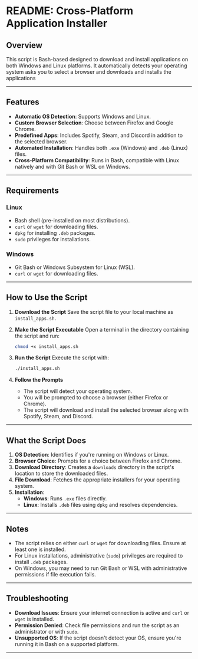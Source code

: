 # README: Cross-Platform Application Installer

## Overview
This script is Bash-based designed to download and install applications on both Windows and Linux platforms. It automatically detects your operating system asks you to select a browser and downloads and installs the applications

---

## Features
- **Automatic OS Detection**: Supports Windows and Linux.
- **Custom Browser Selection**: Choose between Firefox and Google Chrome.
- **Predefined Apps**: Includes Spotify, Steam, and Discord in addition to the selected browser.
- **Automated Installation**: Handles both `.exe` (Windows) and `.deb` (Linux) files.
- **Cross-Platform Compatibility**: Runs in Bash, compatible with Linux natively and with Git Bash or WSL on Windows.

---

## Requirements
### Linux
- Bash shell (pre-installed on most distributions).
- `curl` or `wget` for downloading files.
- `dpkg` for installing `.deb` packages.
- `sudo` privileges for installations.

### Windows
- Git Bash or Windows Subsystem for Linux (WSL).
- `curl` or `wget` for downloading files.

---

## How to Use the Script

1. **Download the Script**
   Save the script file to your local machine as `install_apps.sh`.

2. **Make the Script Executable**
   Open a terminal in the directory containing the script and run:
   ```bash
   chmod +x install_apps.sh
   ```

3. **Run the Script**
   Execute the script with:
   ```bash
   ./install_apps.sh
   ```

4. **Follow the Prompts**
   - The script will detect your operating system.
   - You will be prompted to choose a browser (either Firefox or Chrome).
   - The script will download and install the selected browser along with Spotify, Steam, and Discord.

---

## What the Script Does
1. **OS Detection**: Identifies if you're running on Windows or Linux.
2. **Browser Choice**: Prompts for a choice between Firefox and Chrome.
3. **Download Directory**: Creates a `downloads` directory in the script's location to store the downloaded files.
4. **File Download**: Fetches the appropriate installers for your operating system.
5. **Installation**:
   - **Windows**: Runs `.exe` files directly.
   - **Linux**: Installs `.deb` files using `dpkg` and resolves dependencies.

---

## Notes
- The script relies on either `curl` or `wget` for downloading files. Ensure at least one is installed.
- For Linux installations, administrative (`sudo`) privileges are required to install `.deb` packages.
- On Windows, you may need to run Git Bash or WSL with administrative permissions if file execution fails.

---

## Troubleshooting
- **Download Issues**: Ensure your internet connection is active and `curl` or `wget` is installed.
- **Permission Denied**: Check file permissions and run the script as an administrator or with `sudo`.
- **Unsupported OS**: If the script doesn't detect your OS, ensure you're running it in Bash on a supported platform.

---


